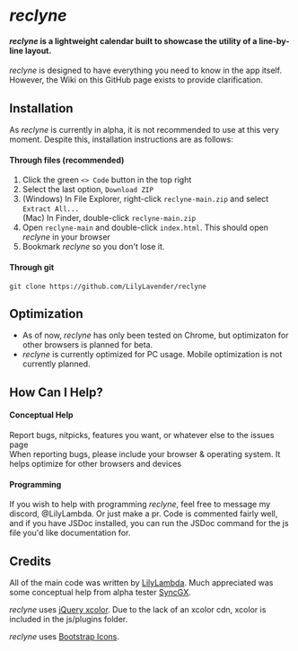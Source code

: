 # *reclyne*
#### *reclyne* is a lightweight calendar built to showcase the utility of a line-by-line layout.
*reclyne* is designed to have everything you need to know in the app itself. However, the Wiki on this GitHub page exists to provide clarification.

## Installation
As *reclyne* is currently in alpha, it is not recommended to use at this very moment. Despite this, installation instructions are as follows:  

#### Through files (recommended)
1. Click the green `<> Code` button in the top right
2. Select the last option, `Download ZIP`
3. (Windows) In File Explorer, right-click `reclyne-main.zip` and select `Extract All...`  
(Mac) In Finder, double-click `reclyne-main.zip`
4. Open `reclyne-main` and double-click `index.html`. This should open *reclyne* in your browser
5. Bookmark *reclyne* so you don't lose it.

#### Through git
`git clone https://github.com/LilyLavender/reclyne`

## Optimization
- As of now, *reclyne* has only been tested on Chrome, but optimizaton for other browsers is planned for beta.
- *reclyne* is currently optimized for PC usage. Mobile optimization is not currently planned.

## How Can I Help?
#### Conceptual Help
Report bugs, nitpicks, features you want, or whatever else to the issues page  
When reporting bugs, please include your browser & operating system. It helps optimize for other browsers and devices
#### Programming
If you wish to help with programming *reclyne*, feel free to message my discord, @LilyLambda. Or just make a pr. Code is commented fairly well, and if you have JSDoc installed, you can run the JSDoc command for the js file you'd like documentation for.

## Credits
All of the main code was written by [LilyLambda](https://github.com/LilyLavender). Much appreciated was some conceptual help from alpha tester [SyncGX](https://twitter.com/eguzerokkuman).

*reclyne* uses [jQuery xcolor](https://github.com/infusion/jQuery-xcolor). Due to the lack of an xcolor cdn, xcolor is included in the js/plugins folder.

*reclyne* uses [Bootstrap Icons](https://icons.getbootstrap.com/). 
